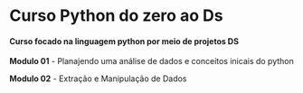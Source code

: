 # Curso Python do zero ao Ds

#### Curso focado na linguagem python por meio de projetos DS

**Modulo 01** - Planajendo uma análise de dados e conceitos inicais do python

**Modulo 02** - Extração e Manipulação de Dados
 
